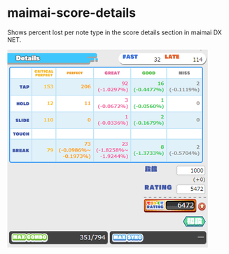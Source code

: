 # maimai-score-details

Shows percent lost per note type in the score details section in maimai DX NET.

![Example](screenshot.png)